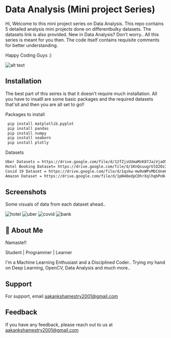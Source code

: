 
# Data Analysis  (Mini project Series)

Hi,
   Welcome to this mini project series on Data Analysis. This repo contains 5 detailed analysis mini projects done on differentbulky datasets. The datasets link is also provided. 
   New in Data Analysis? Don't worry.. All this series is meant for you then. The code itself contains requisite comments for better understanding. 

   Happy Coding Guys :)


![alt text](https://www.infocepts.com/wp-content/uploads/2016/01/real-time-data.jpg)
## Installation

The best part of this seires is that it doesn't require much installation.
All you have to insatll are some basic packages and the required datasets that'sit and then you are all set to go!!

Packages to install

```bash
 pip install matplotlib.pyplot 
 pip install pandas
 pip install numpy
 pip install seaborn
 pip install plotly
```
 Datasets   
 ```bash
Uber Datasets = https://drive.google.com/file/d/12fZjsUUmaMzK87JaiVjaO5X9Z_cjjC9b/view?usp=sharing
Hotel Booking Dataset= https://drive.google.com/file/d/1KnQsuugrUlD20z37Cs2c5UEv-1Plyadj/view?usp=sharing
Covid 19 Dataset = https://drive.google.com/file/d/1qskw-mw9xWPxMbCUneKH3Xcfa8QVeN1C/view?usp=sharing
Amazon Dataset = https://drive.google.com/file/d/1pN48edpCDhrXqlhqbPoN-8dFkmZ8F9ZS/view?usp=sharing
 ```
## Screenshots

Some visuals of data from each dataset ahead..

![hotel](https://user-images.githubusercontent.com/69616742/132134927-848c4acb-0c67-42d5-a259-ef5c4f3725f2.png)
![uber](https://user-images.githubusercontent.com/69616742/132134934-9d17d368-5ffa-4ead-87e5-5950fc6b58e1.png)
![covid](https://user-images.githubusercontent.com/69616742/132491179-679bd0eb-450b-452e-8bac-3968609b7b0f.png)
![bank](https://user-images.githubusercontent.com/69616742/132551206-60482355-0604-4a09-a0e0-fa5190609f10.png)

  
## 🚀 About Me
Namaste!!

Student | Programmer | Learner

I'm a Machine Learning Enthusiast and a Disciplined Coder.. Trying my hand on Deep Learning, OpenCV, Data Analysis and much more..

  
## Support

For support, email aakankshamestry2001@gmail.com 

  
## Feedback

If you have any feedback, please reach out to us at aakankshamestry2001@gmail.com
  
